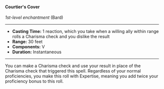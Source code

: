 #### Courtier's Cover
*1st-level enchantment* (Bard)
___
- **Casting Time:** 1 reaction, which you take when a willing ally within range rolls a Charisma check and you dislike the result
- **Range:** 30 feet
- **Components:** V
- **Duration:** Instantaneous
---
You can make a Charisma check and use your result
in place of the Charisma check that triggered this
spell. Regardless of your normal proficiencies, you
make this roll with Expertise, meaning you add
twice your proficiency bonus to this roll.
